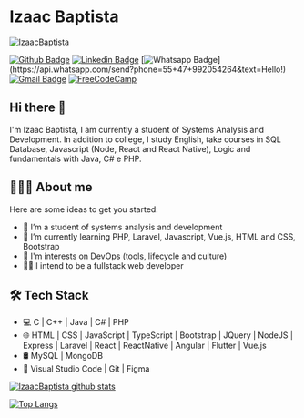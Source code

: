 # Izaac Baptista

![IzaacBaptista](https://komarev.com/ghpvc/?username=IzaacBaptista&label=Profile+Views&color=blue&style=flat)

[![Github Badge](https://img.shields.io/badge/-Github-000?style=flat-square&logo=Github&logoColor=white&link=https://github.com/IzaacBaptista)](https://github.com/IzaacBaptista)
[![Linkedin Badge](https://img.shields.io/badge/-LinkedIn-blue?style=flat-square&logo=Linkedin&logoColor=white&link=https://www.linkedin.com/in/izaac-baptista-78562311b/)](https://www.linkedin.com/in/izaac-baptista-78562311b/)
[![Whatsapp Badge](https://img.shields.io/badge/-Whatsapp-4CA143?style=flat-square&labelColor=4CA143&logo=whatsapp&logoColor=white&link=https://api.whatsapp.com/send?phone=55+47+991976600&text=Hello!)](https://api.whatsapp.com/send?phone=55+47+992054264&text=Hello!)
[![Gmail Badge](https://img.shields.io/badge/-Gmail-c14438?style=flat-square&logo=Gmail&logoColor=white&link=mailto:izaacbaptista@gmail.com)](mailto:izaacbaptista@gmail.com)
[![FreeCodeCamp](https://img.shields.io/badge/Freecodecamp-%23123.svg?style=flat&logo=appveyor&logo=freecodecamp&logoColor=green&link=https://www.freecodecamp.org/izaacbaptista)](https://www.freecodecamp.org/izaacbaptista)

## Hi there 👋

I'm Izaac Baptista, I am currently a student of Systems Analysis and Development. In addition to college, I study English, take courses in SQL Database, Javascript (Node, React and React Native), Logic and fundamentals with Java, C# e PHP.


## 👨🏻‍💻 About me 
Here are some ideas to get you started:

- 🔭 I’m a student of systems analysis and development
- 🌱 I’m currently learning PHP, Laravel, Javascript, Vue.js, HTML and CSS, Bootstrap
- :rainbow: I'm interests on DevOps (tools, lifecycle and culture)
- :man_technologist: I intend to be a fullstack web developer

## 🛠 Tech Stack

- 💻 C | C++ | Java | C# | PHP
- 🌐 HTML | CSS | JavaScript | TypeScript | Bootstrap | JQuery | NodeJS | Express | Laravel | React | ReactNative | Angular | Flutter | Vue.js
- 🛢 MySQL | MongoDB
- 🔧 Visual Studio Code | Git | Figma

[![IzaacBaptista github stats](https://github-readme-stats.vercel.app/api?username=izaacbaptista&show_icons=true&hide=["contribs","issues"])](https://github.com/IzaacBaptista)
 

[![Top Langs](https://github-readme-stats.vercel.app/api/top-langs/?username=izaacbaptista&show_icons=true)](https://github.com/IzaacBaptista/github-readme-stats)
